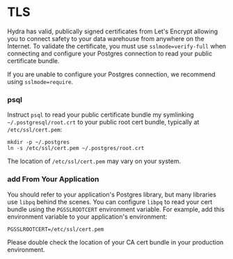 # TLS

Hydra has valid, publically signed certificates from Let's Encrypt allowing you to connect safety to your data warehouse from anywhere on the Internet. To validate the certificate, you must use `sslmode=verify-full` when connecting and configure your Postgres connection to read your public certificate bundle.

If you are unable to configure your Postgres connection, we recommend using `sslmode=require`.&#x20;

### psql

Instruct `psql` to read your public certificate bundle my symlinking `~/.postgresql/root.crt` to your public root cert bundle, typically at `/etc/ssl/cert.pem`:

```shell
mkdir -p ~/.postgres
ln -s /etc/ssl/cert.pem ~/.postgres/root.crt
```

The location of `/etc/ssl/cert.pem` may vary on your system.

### add From Your Application

You should refer to your application's Postgres library, but many libraries use `libpq` behind the scenes. You can configure `libpq` to read your cert bundle using the `PGSSLROOTCERT` environment variable. For example, add this environment variable to your application's environment:

```shell
PGSSLROOTCERT=/etc/ssl/cert.pem
```

Please double check the location of your CA cert bundle in your production environment.
